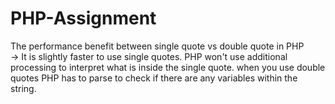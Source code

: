 # PHP-Assignment


The performance benefit between single quote vs double quote in PHP <br>
-> It is slightly faster to use single quotes. PHP won't use additional processing to interpret what is inside the single quote. when you use double quotes PHP has to parse to check if there are any variables within the string.

<!-- Helpful article: https://stackoverflow.com/questions/3446216/what-is-the-difference-between-single-quoted-and-double-quoted-strings-in-php#:~:text=In%20PHP%2C%20people%20use%20single,b%20%24c%20%24d%22%20.&text=echo%20%22my%20%24a%22%3B,for%20other%20used%20of%20string. -->

